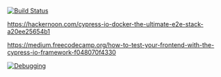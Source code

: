 [![Build Status](https://github.com/dipjyotimetia/CypressTest/workflows/nodejs/badge.svg)](https://github.com/dipjyotimetia/CypressTest/actions)

https://hackernoon.com/cypress-io-docker-the-ultimate-e2e-stack-a20ee25654b1

https://medium.freecodecamp.org/how-to-test-your-frontend-with-the-cypress-io-framework-f048070f4330

[![Debugging](http://img.youtube.com/vi/H0XScE08hy/0.jpg)](https://www.youtube.com/watch?v=H0XScE08hy8&feature=youtu.be)

